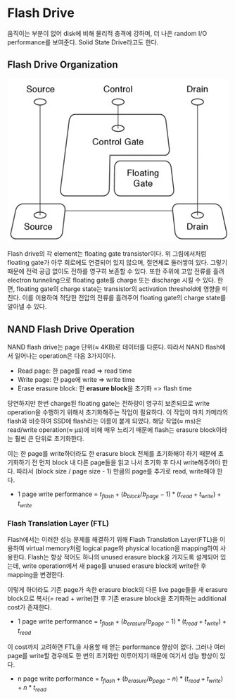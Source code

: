 # Flash Drive

움직이는 부분이 없어 disk에 비해 물리적 충격에 강하며, 더 나은 random I/O performance를 보여준다. Solid State Drive라고도 한다.

## Flash Drive Organization

![Flash Drive](assets/flash.png)

Flash drive의 각 element는 floating gate transistor이다.
위 그림에서처럼 floating gate가 아무 회로에도 연결되어 있지 않으며, 절연체로 둘러쌓여 있다.
그렇기 때문에 전력 공급 없이도 전하를 영구히 보존할 수 있다.
또한 주위에 고압 전류를 흘려 electron tunneling으로 floating gate를 charge 또는 discharge 시킬 수 있다.
한편, floating gate의 charge state는 transistor의 activation threshold에 영향을 미친다.
이를 이용하여 적당한 전압의 전류를 흘려주어 floating gate의 charge state를 알아낼 수 있다.

## NAND Flash Drive Operation

NAND flash drive는 page 단위($\approx$ 4KB)로 데이터를 다룬다.
따라서 NAND flash에서 일어나는 operation은 다음 3가지이다.

* Read page: 한 page를 read => read time
* Write page: 한 page에 write => write time
* Erase erasure block: 한 **erasure block**을 초기화 => flash time

당연하지만 한번 charge된 floating gate는 전하량이 영구히 보존되므로 write operation을 수행하기 위해서 초기화해주는 작업이 필요하다.
이 작업이 마치 카메라의 flash와 비슷하여 SSD에 flash라는 이름이 붙게 되었다.
해당 작업($\approx$ ms)은 read/write operation($\approx$ µs)에 비해 매우 느리기 때문에 flash는 erasure block이라는 훨씬 큰 단위로 초기화한다.

이는 한 page를 write하더라도 한 erasure block 전체를 초기화해야 하기 때문에 초기화하기 전 먼저 block 내 다른 page들을 읽고 나서 초기화 후 다시 write해주어야 한다.
따라서 (block size / page size - 1) 만큼의 page를 추가로 read, write해야 한다.

* 1 page write performance = $t_{flash} + (b_{block} / b_{page} - 1) * (t_{read} + t_{write}) + t_{write}$

### Flash Translation Layer (FTL)

Flash에서는 이러한 성능 문제를 해결하기 위해 Flash Translation Layer(FTL)을 이용하여 virtual memory처럼 logical page와 physical location을 mapping하여 사용한다.
Flash는 항상 적어도 하나의 unused erasure block을 가지도록 설계되어 있는데, write operation에서 새 page를 unused erasure block에 write한 후 mapping을 변경한다.

이렇게 하더라도 기존 page가 속한 erasure block의 다른 live page들을 새 erasure block으로 복사(= read + write)한 후 기존 erasure block을 초기화하는 additional cost가 존재한다.

* 1 page write performance = $t_{flash} + (b_{erasure} / b_{page} - 1) * (t_{read} + t_{write}) + t_{read}$

이 cost까지 고려하면 FTL을 사용할 때 얻는 performance 향상이 없다.
그러나 여러 page를 write할 경우에도 한 번의 초기화만 이루어지기 때문에 여기서 성능 향상이 있다.

* n page write performance = $t_{flash} + (b_{erasure} / b_{page} - n) * (t_{read} + t_{write}) + n * t_{read}$
